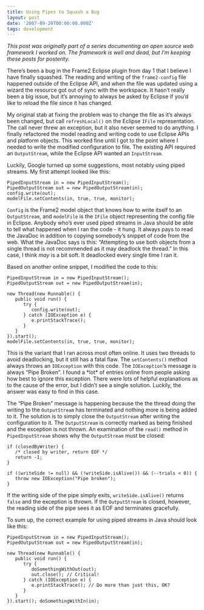```yaml
---
title: Using Pipes to Squash a Bug
layout: post
date: '2007-09-20T00:00:00.000Z'
tags: development
---
```


_This post was originally part of a series documenting an open source web framework I worked on. The framework is well and dead, but I’m keeping these posts for posterity._

There’s been a bug in the Frame2 Eclipse plugin from day 1 that I believe I have finally squashed. The reading and writing of the `frame2-config` file happened outside of the Eclipse API, and when the file was updated using a wizard the resource got out of sync with the workspace. It hasn’t really been a big issue, but it’s annoying to always be asked by Eclipse if you’d like to reload the file since it has changed.

My original stab at fixing the problem was to change the file as it’s always been changed, but call `refreshLocal()` on the Eclipse `IFile` representation. The call never threw an exception, but it also never seemed to do anything. I finally refactored the model reading and writing code to use Eclipse APIs and platform objects. This worked fine until I got to the point where I needed to write the modified configuration to file. The existing API required an `OutputStream`, while the Eclipse API wanted an `InputStream`.

Luckily, Google turned up some suggestions, most notably using piped streams. My first attempt looked like this:

```
PipedInputStream in = new PipedInputStream();
PipedOutputStream out = new PipedOutputStream(in);
config.write(out);
modelFile.setContents(in, true, true, monitor);
```

`Config` is the Frame2 model object that knows how to write itself to an `OutputStream`, and `modelFile` is the `IFile` object representing the config file in Eclipse. Anybody who’s ever used piped streams in Java should be able to tell what happened when I ran the code - it hung. It always pays to read the JavaDoc in addition to copying somebody’s snippet of code from the web. What the JavaDoc says is this: “Attempting to use both objects from a single thread is not recommended as it may deadlock the thread.” In this case, I think _may_ is a bit soft. It deadlocked every single time I ran it.

Based on another online snippet, I modified the code to this:

```
PipedInputStream in = new PipedInputStream();
PipedOutputStream out = new PipedOutputStream(in);

new Thread(new Runnable() {
   public void run() {
      try {
         config.write(out);
      } catch (IOException e) {
         e.printStackTrace();
      }
   }
}).start();
modelFile.setContents(in, true, true, monitor);
```

This is the variant that I ran across most often online. It uses two threads to avoid deadlocking, but it still has a fatal flaw. The `setContents()` method always throws an `IOException` with this code. The `IOException`‘s message is always “Pipe Broken”. I found a \*lot\* of entries online from people asking how best to ignore this exception. There were lots of helpful explanations as to the cause of the error, but I didn’t see a single solution. Luckily, the answer was easy to find in this case.

The “Pipe Broken” message is happening because the the thread doing the writing to the `OutputStream` has terminated and nothing more is being added to it. The solution is to simply close the `OutputStream` after writing the configuration to it. The `OutputStream` is correctly marked as being finished and the exception is not thrown. An examination of the `read()` method in `PipedInputStream` shows why the `OutputStream` must be closed:

```
if (closedByWriter) {
   /* closed by writer, return EOF */
   return -1;
}

if ((writeSide != null) && (!writeSide.isAlive()) && (--trials < 0)) {
   throw new IOException("Pipe broken");
}
```

If the writing side of the pipe simply exits, `writeSide.isAlive()` returns `false` and the exception is thrown. If the `OutputStream` is closed, however, the reading side of the pipe sees it as EOF and terminates gracefully.

To sum up, the correct example for using piped streams in Java should look like this:

```
PipedInputStream in = new PipedInputStream();
PipedOutputStream out = new PipedOutputStream(in);

new Thread(new Runnable() {
   public void run() {
      try {
         doSomethingWithOut(out);
         out.close(); // Critical!
      } catch (IOException e) {
         e.printStackTrace(); // Do more than just this, OK?
      }
   }
}).start(); doSomethingWithIn(in);
```
